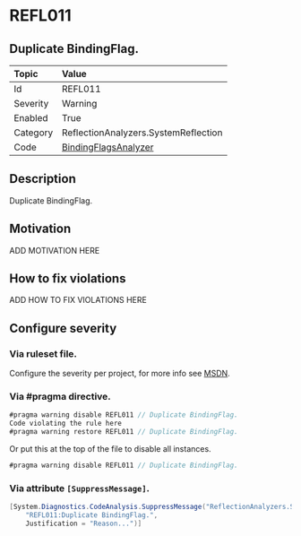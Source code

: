 # REFL011
## Duplicate BindingFlag.

| Topic    | Value
| :--      | :--
| Id       | REFL011
| Severity | Warning
| Enabled  | True
| Category | ReflectionAnalyzers.SystemReflection
| Code     | [BindingFlagsAnalyzer](https://github.com/DotNetAnalyzers/ReflectionAnalyzers/blob/master/ReflectionAnalyzers/NodeAnalzers/BindingFlagsAnalyzer.cs)

## Description

Duplicate BindingFlag.

## Motivation

ADD MOTIVATION HERE

## How to fix violations

ADD HOW TO FIX VIOLATIONS HERE

<!-- start generated config severity -->
## Configure severity

### Via ruleset file.

Configure the severity per project, for more info see [MSDN](https://msdn.microsoft.com/en-us/library/dd264949.aspx).

### Via #pragma directive.
```C#
#pragma warning disable REFL011 // Duplicate BindingFlag.
Code violating the rule here
#pragma warning restore REFL011 // Duplicate BindingFlag.
```

Or put this at the top of the file to disable all instances.
```C#
#pragma warning disable REFL011 // Duplicate BindingFlag.
```

### Via attribute `[SuppressMessage]`.

```C#
[System.Diagnostics.CodeAnalysis.SuppressMessage("ReflectionAnalyzers.SystemReflection", 
    "REFL011:Duplicate BindingFlag.", 
    Justification = "Reason...")]
```
<!-- end generated config severity -->